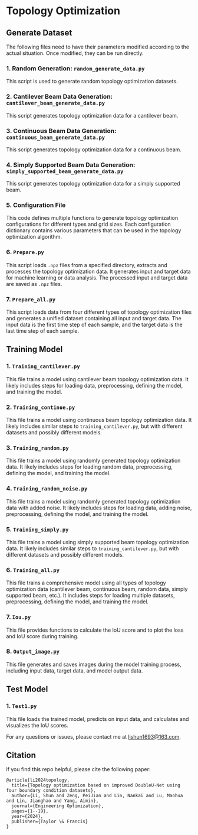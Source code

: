 # Topology Optimization

## Generate Dataset

The following files need to have their parameters modified according to the actual situation. Once modified, they can be run directly.

### 1. Random Generation: `random_generate_data.py`

This script is used to generate random topology optimization datasets.

### 2. Cantilever Beam Data Generation: `cantilever_beam_generate_data.py`

This script generates topology optimization data for a cantilever beam.

### 3. Continuous Beam Data Generation: `continuous_beam_generate_data.py`

This script generates topology optimization data for a continuous beam.

### 4. Simply Supported Beam Data Generation: `simply_supported_beam_generate_data.py`

This script generates topology optimization data for a simply supported beam.

### 5. Configuration File

This code defines multiple functions to generate topology optimization configurations for different types and grid sizes. Each configuration dictionary contains various parameters that can be used in the topology optimization algorithm.

### 6. `Prepare.py`

This script loads `.npz` files from a specified directory, extracts and processes the topology optimization data. It generates input and target data for machine learning or data analysis. The processed input and target data are saved as `.npz` files.

### 7. `Prepare_all.py`

This script loads data from four different types of topology optimization files and generates a unified dataset containing all input and target data. The input data is the first time step of each sample, and the target data is the last time step of each sample.

## Training Model

### 1. `Training_cantilever.py`

This file trains a model using cantilever beam topology optimization data. It likely includes steps for loading data, preprocessing, defining the model, and training the model.

### 2. `Training_continue.py`

This file trains a model using continuous beam topology optimization data. It likely includes similar steps to `training_cantilever.py`, but with different datasets and possibly different models.

### 3. `Training_random.py`

This file trains a model using randomly generated topology optimization data. It likely includes steps for loading random data, preprocessing, defining the model, and training the model.

### 4. `Training_random_noise.py`

This file trains a model using randomly generated topology optimization data with added noise. It likely includes steps for loading data, adding noise, preprocessing, defining the model, and training the model.

### 5. `Training_simply.py`

This file trains a model using simply supported beam topology optimization data. It likely includes similar steps to `training_cantilever.py`, but with different datasets and possibly different models.

### 6. `Training_all.py`

This file trains a comprehensive model using all types of topology optimization data (cantilever beam, continuous beam, random data, simply supported beam, etc.). It includes steps for loading multiple datasets, preprocessing, defining the model, and training the model.

### 7. `Iou.py`

This file provides functions to calculate the IoU score and to plot the loss and IoU score during training.

### 8. `Output_image.py`

This file generates and saves images during the model training process, including input data, target data, and model output data.

## Test Model

### 1. `Test1.py`

This file loads the trained model, predicts on input data, and calculates and visualizes the IoU scores.

For any questions or issues, please contact me at lishun1693@163.com.

## Citation
lf you find this repo helpful, please cite the following paper:

```
@article{li2024topology,
  title={Topology optimization based on improved DoubleU-Net using four boundary condition datasets},
  author={Li, Shun and Zeng, PeiJian and Lin, Nankai and Lu, Maohua and Lin, Jianghao and Yang, Aimin},
  journal={Engineering Optimization},
  pages={1--19},
  year={2024},
  publisher={Taylor \& Francis}
}
```
